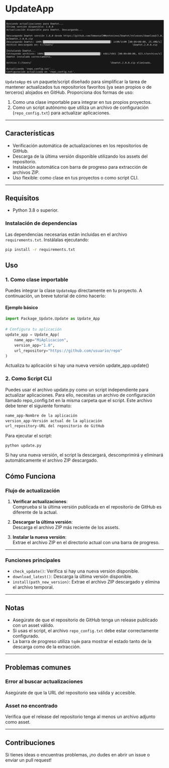 # **UpdateApp**

![Update_App](Update_App.jpg)

`UpdateApp` es un paquete/script diseñado para simplificar la tarea de mantener actualizados tus repositorios favoritos (ya sean propios o de terceros) alojados en GitHub. Proporciona dos formas de uso:
1. Como una clase importable para integrar en tus propios proyectos.
2. Como un script autónomo que utiliza un archivo de configuración (`repo_config.txt`) para actualizar aplicaciones.

---

## **Características**
- Verificación automática de actualizaciones en los repositorios de GitHub.
- Descarga de la última versión disponible utilizando los assets del repositorio.
- Instalación automática con barra de progreso para extracción de archivos ZIP.
- Uso flexible: como clase en tus proyectos o como script CLI.

---

## **Requisitos**
- Python 3.8 o superior.

### **Instalación de dependencias**
Las dependencias necesarias están incluidas en el archivo `requirements.txt`. Instálalas ejecutando:

```bash
pip install -r requirements.txt
```

## **Uso**

### **1. Como clase importable**

Puedes integrar la clase `UpdateApp` directamente en tu proyecto. A continuación, un breve tutorial de cómo hacerlo:

#### **Ejemplo básico**

```python
import Package_Update.Update as Update_App

# Configura tu aplicación
update_app = Update_App(
    name_app="MiAplicacion",
    version_app="1.0",
    url_repository="https://github.com/usuario/repo"
)
```
Actualiza tu aplicación si hay una nueva versión
update_app.update()

### 2. Como Script CLI
Puedes usar el archivo update.py como un script independiente para actualizar aplicaciones. Para ello, necesitas un archivo de configuración llamado repo_config.txt en la misma carpeta que el script. Este archivo debe tener el siguiente formato:

```txt
name_app-Nombre de la aplicación
version_app-Versión actual de la aplicación
url_repository-URL del repositorio de GitHub
```

Para ejecutar el script:
```bach
python update.py
```
Si hay una nueva versión, el script la descargará, descomprimirá y eliminará automáticamente el archivo ZIP descargado.

## **Cómo Funciona**

### **Flujo de actualización**

1. **Verificar actualizaciones**:  
   Comprueba si la última versión publicada en el repositorio de GitHub es diferente de la actual.

2. **Descargar la última versión**:  
   Descarga el archivo ZIP más reciente de los assets.

3. **Instalar la nueva versión**:  
   Extrae el archivo ZIP en el directorio actual con una barra de progreso.

---

### **Funciones principales**

- `check_update()`: Verifica si hay una nueva versión disponible.
- `download_latest()`: Descarga la última versión disponible.
- `install(path_new_version)`: Extrae el archivo ZIP descargado y elimina el archivo temporal.

---

## **Notas**

- Asegúrate de que el repositorio de GitHub tenga un release publicado con un asset válido.
- Si usas el script, el archivo `repo_config.txt` debe estar correctamente configurado.
- La barra de progreso utiliza `tqdm` para mostrar el estado tanto de la descarga como de la extracción.

---

## **Problemas comunes**

### **Error al buscar actualizaciones**

Asegúrate de que la URL del repositorio sea válida y accesible.

### **Asset no encontrado**

Verifica que el release del repositorio tenga al menos un archivo adjunto como asset.

---

## **Contribuciones**

Si tienes ideas o encuentras problemas, ¡no dudes en abrir un issue o enviar un pull request!
